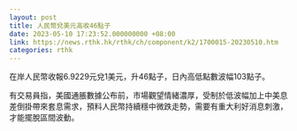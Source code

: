 ```yaml
---
layout: post
title: 人民幣兌美元高收46點子
date: 2023-05-10 17:23:52.000000000 +08:00
link: https://news.rthk.hk/rthk/ch/component/k2/1700015-20230510.htm
categories: rthk
---
```


在岸人民幣收報6.9229元兌1美元，升46點子，日內高低點數波幅103點子。

有交易員指，美國通脹數據公布前，市場觀望情緒濃厚，受制於低波幅加上中美息差倒掛帶來套息需求，預料人民幣持續穩中微跌走勢，需要有重大利好消息刺激，才能擺脫區間波動。
